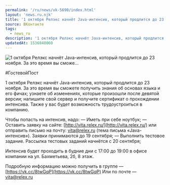 ```yaml
---
permalink: '/ru/news/vk-5690/index.html'
layout: 'news.ru.njk'
title: '1 октября Релэкс начнёт Java-интенсив, который продлится до 23 ноября. За это время вы сможе'
source: ВКонтакте
tags:
  - news_ru
description: '1 октября Релэкс начнёт Java-интенсив, который продлится до 23 ноября. За это время вы сможе…'
updatedAt: 1536840060
---
```

![1 октября Релэкс начнёт Java-интенсив, который продлится до 23 ноября. За это время вы сможе…](https://sun9-61.userapi.com/impf/c849020/v849020589/7a568/1mo_db8ytCY.jpg?size=1280x720&quality=96&sign=c9d31349063c4fc91ddf72b0054a6499&c_uniq_tag=NQS1RYs1h7lSLnjCNF4cPdza3W3Fzz-k0ccLuhKBpD0&type=album)

#ГостевойПост

1 октября Релэкс начнёт Java-интенсив, который продлится до 23 ноября. За это время вы сможете получить знания об основах языка и его фичах; узнаете об изменениях, которые произошли после девятой версии; напишите свой сервер и получите сертификат о прохождении интенсива. Также у вас будет возможность трудоустроиться в компанию.

Чтобы попасть на интенсив, надо:
— Иметь при себе ноутбук;
— Оставить заявку на сайте: [http://vita.relex.ru/](http://vita.relex.ru/) или отправить письмо на почту: vita@relex.ru (тема письма «Java-интенсив»). Заявки принимаются до 19 сентября;
— Выполнить тестовое задание. Рассылка тестовых заданий начнётся с 20 сентября;

Интенсив будет проходить в будние дни с 17:00 до 19:00 в офисе компании на ул. Бахметьева, 2б, 8 этаж.

Подробную информацию можно получить в группе — [https://vk.cc/8twGqP](https://vk.cc/8twGqP)
Или по почте — vita@relex.ru
